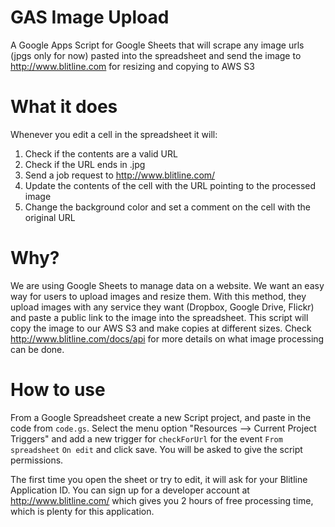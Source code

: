 GAS Image Upload
================

A Google Apps Script for Google Sheets that will scrape any image urls (jpgs only for now) pasted into the spreadsheet and send the image to http://www.blitline.com for resizing and copying to AWS S3

# What it does

Whenever you edit a cell in the spreadsheet it will:

1. Check if the contents are a valid URL
2. Check if the URL ends in .jpg
3. Send a job request to http://www.blitline.com/
4. Update the contents of the cell with the URL pointing to the processed image
5. Change the background color and set a comment on the cell with the original URL
 
# Why?

We are using Google Sheets to manage data on a website. We want an easy way for users to upload images and resize them. With this method, they upload images with any service they want (Dropbox, Google Drive, Flickr) and paste a public link to the image into the spreadsheet. This script will copy the image to our AWS S3 and make copies at different sizes. Check http://www.blitline.com/docs/api for more details on what image processing can be done.

# How to use

From a Google Spreadsheet create a new Script project, and paste in the code from `code.gs`. Select the menu option "Resources --> Current Project Triggers" and add a new trigger for `checkForUrl` for the event `From spreadsheet` `On edit` and click save. You will be asked to give the script permissions.

The first time you open the sheet or try to edit, it will ask for your Blitline Application ID. You can sign up for a developer account at http://www.blitline.com/ which gives you 2 hours of free processing time, which is plenty for this application.

